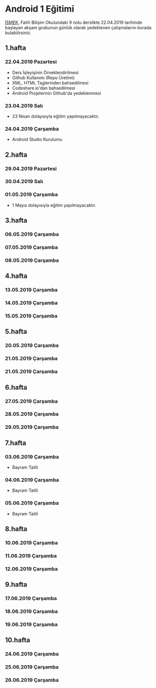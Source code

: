 # Android 1 Eğitimi

[İSMEK](http://ismek.istanbul), Fatih Bilişim Okulundaki 9 nolu derslikte 22.04.2019 tarihinde başlayan akşam grubunun günlük olarak yedeklenen çalışmalarını burada bulabilirsiniz.

## 1.hafta
### 22.04.2019 Pazartesi
- Ders İşleyişinin Örneklendirilmesi
- Github Kullanımı (Repo Üretimi)
- XML, HTML Taglerinden bahsedilmesi
- Codeshare.io'dan bahsedilmesi
- Android Projelerinin Github'da yedeklenmesi
### 23.04.2019 Salı
- 23 Nisan dolayısıyla eğitim yapılmayacaktır.
### 24.04.2019 Çarşamba
- Android Studio Kurulumu

## 2.hafta
### 29.04.2019 Pazartesi
### 30.04.2019 Salı
### 01.05.2019 Çarşamba
- 1 Mayıs dolayısıyla eğitim yapılmayacaktır.

## 3.hafta
### 06.05.2019 Çarşamba
### 07.05.2019 Çarşamba
### 08.05.2019 Çarşamba

## 4.hafta
### 13.05.2019 Çarşamba
### 14.05.2019 Çarşamba
### 15.05.2019 Çarşamba

## 5.hafta
### 20.05.2019 Çarşamba
### 21.05.2019 Çarşamba
### 21.05.2019 Çarşamba

## 6.hafta
### 27.05.2019 Çarşamba
### 28.05.2019 Çarşamba
### 29.05.2019 Çarşamba

## 7.hafta
### 03.06.2019 Çarşamba
- Bayram Tatili
### 04.06.2019 Çarşamba
- Bayram Tatili
### 05.06.2019 Çarşamba
- Bayram Tatili

## 8.hafta
### 10.06.2019 Çarşamba
### 11.06.2019 Çarşamba
### 12.06.2019 Çarşamba

## 9.hafta
### 17.06.2019 Çarşamba
### 18.06.2019 Çarşamba
### 19.06.2019 Çarşamba

## 10.hafta
### 24.06.2019 Çarşamba
### 25.06.2019 Çarşamba
### 26.06.2019 Çarşamba
